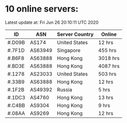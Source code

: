 # 10 online servers:

Latest update at: Fri Jun 26 20:10:11 UTC 2020

| ID | ASN | Server Country | Online |
| -- | --- | -------------- | ------ |
| #.D09B | AS174 | United States | 12 hrs |
| #.7F1D | AS63949 | Singapore | 455 hrs |
| #.B6F8 | AS63888 | Hong Kong | 3018 hrs |
| #.BD3E | AS63888 | Hong Kong | 4087 hrs |
| #.1278 | AS23033 | United States | 503 hrs |
| #.33B9 | AS63888 | Hong Kong | 12 hrs |
| #.1F2B | AS49392 | Russia | 5 hrs |
| #.1DC3 | AS4760 | Hong Kong | 13 hrs |
| #.C4BB | AS9304 | Hong Kong | 9 hrs |
| #.08AA | AS9269 | Hong Kong | 12 hrs |

